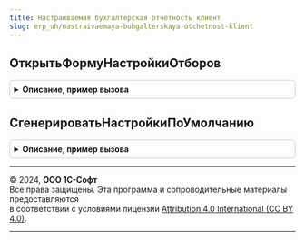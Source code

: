 ```yaml
---
title: Настраиваемая бухгалтерская отчетность клиент
slug: erp_uh/nastraivaemaya-buhgalterskaya-otchetnost-klient
---
```



## ОткрытьФормуНастройкиОтборов
<details style="margin: 1em 0; padding: 0.5em; border: 1px solid #ccc; border-radius: 6px;">

<summary style="font-weight: bold; cursor: pointer;">Описание, пример вызова</summary>

```bsl

// Открыть форму настройки отборов.
//
// Параметры:
//  ПараметрыОткрытия - Структура:
//  * НеНастраиватьПараметры - Булево
//  * УникальныйИдентификатор - УникальныйИдентификатор
//  * СхемаКомпоновкиДанных - СхемаКомпоновкиДанных
//  * НастройкиКомпоновкиДанных - НастройкиКомпоновкиДанных
//  Форма - ФормаКлиентскогоПриложения
//  ЗаголовокФормы - Строка.
Процедура ОткрытьФормуНастройкиОтборов(ПараметрыОткрытия, Форма, ЗаголовокФормы = "") Экспорт
```

Пример вызова
```bsl
НастраиваемаяБухгалтерскаяОтчетностьКлиент.ОткрытьФормуНастройкиОтборов(ПараметрыОткрытия, Форма, ЗаголовокФормы);
```
</details>

## СгенерироватьНастройкиПоУмолчанию
<details style="margin: 1em 0; padding: 0.5em; border: 1px solid #ccc; border-radius: 6px;">

<summary style="font-weight: bold; cursor: pointer;">Описание, пример вызова</summary>

```bsl

// см. СправочникМенеджер.НастройкиЗаполненияБухОтчетности.СгенерироватьНастройкиПоУмолчанию
//
Процедура СгенерироватьНастройкиПоУмолчанию(Настройка, Форма, ИмяКоманды) Экспорт
```

Пример вызова
```bsl
НастраиваемаяБухгалтерскаяОтчетностьКлиент.СгенерироватьНастройкиПоУмолчанию(Настройка, Форма, ИмяКоманды) 
```
</details>

---

© 2024, **ООО 1С-Софт**  
Все права защищены. Эта программа и сопроводительные материалы предоставляются  
в соответствии с условиями лицензии [Attribution 4.0 International (CC BY 4.0)](https://creativecommons.org/licenses/by/4.0/legalcode).

---
